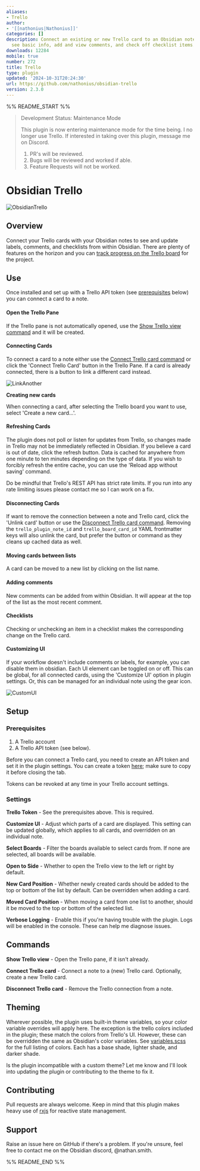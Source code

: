 ```yaml
---
aliases:
- Trello
author:
- '[[nathonius|Nathonius]]'
categories: []
description: Connect an existing or new Trello card to an Obsidian note. Once connected,
  see basic info, add and view comments, and check off checklist items.
downloads: 12284
mobile: true
number: 272
title: Trello
type: plugin
updated: '2024-10-31T20:24:30'
url: https://github.com/nathonius/obsidian-trello
version: 2.3.0
---
```


%% README_START %%

> Development Status: Maintenance Mode
>
> This plugin is now entering maintenance mode for the time being. I no longer use Trello. If interested in taking over this plugin, message me on Discord.
> 
> 1. PR's will be reviewed.
> 2. Bugs will be reviewed and worked if able.
> 3. Feature Requests will not be worked.



# Obsidian Trello

![ObsidianTrello](https://raw.githubusercontent.com/nathonius/obsidian-trello/HEAD/doc/screenshot.png)

## Overview

Connect your Trello cards with your Obsidian notes to see and update labels, comments, and checklists from within Obsidian. There are plenty of features on the horizon and you can [track progress on the Trello board](https://trello.com/b/1fVRPLKO/obsidian-trello) for the project.

## Use

Once installed and set up with a Trello API token (see [prerequisites](#prerequisites) below) you can connect a card to a note.

#### Open the Trello Pane

If the Trello pane is not automatically opened, use the [Show Trello view command](#commands) and it will be created.

#### Connecting Cards

To connect a card to a note either use the [Connect Trello card command](#commands) or click the 'Connect Trello Card' button in the Trello Pane. If a card is already connected, there is a button to link a different card instead.

![LinkAnother](https://raw.githubusercontent.com/nathonius/obsidian-trello/HEAD/doc/link-another.png)

**Creating new cards**

When connecting a card, after selecting the Trello board you want to use, select 'Create a new card...'.

#### Refreshing Cards

The plugin does not poll or listen for updates from Trello, so changes made in Trello may not be immediately reflected in Obsidian. If you believe a card is out of date, click the refresh button. Data is cached for anywhere from one minute to ten minutes depending on the type of data. If you wish to forcibly refresh the entire cache, you can use the 'Reload app without saving' command.

Do be mindful that Trello's REST API has strict rate limits. If you run into any rate limiting issues please contact me so I can work on a fix.

#### Disconnecting Cards

If want to remove the connection between a note and Trello card, click the 'Unlink card' button or use the [Disconnect Trello card command](#commands). Removing the `trello_plugin_note_id` and `trello_board_card_id` YAML frontmatter keys will also unlink the card, but prefer the button or command as they cleans up cached data as well.

#### Moving cards between lists

A card can be moved to a new list by clicking on the list name.

#### Adding comments

New comments can be added from within Obsidian. It will appear at the top of the list as the most recent comment.

#### Checklists

Checking or unchecking an item in a checklist makes the corresponding change on the Trello card.

#### Customizing UI

If your workflow doesn't include comments or labels, for example, you can disable them in obsidian. Each UI element can be toggled on or off. This can be global, for all connected cards, using the 'Customize UI' option in plugin settings. Or, this can be managed for an individual note using the gear icon.

![CustomUI](https://raw.githubusercontent.com/nathonius/obsidian-trello/HEAD/doc/custom-ui.png)

## Setup

### Prerequisites

1. A Trello account
2. A Trello API token (see below).

Before you can connect a Trello card, you need to create an API token and set it in the plugin settings. You can create a token [here][tokenurl]; make sure to copy it before closing the tab.

Tokens can be revoked at any time in your Trello account settings.

### Settings

**Trello Token** - See the prerequisites above. This is required.

**Customize UI** - Adjust which parts of a card are displayed. This setting can be updated globally, which applies to all cards, and overridden on an individual note.

**Select Boards** - Filter the boards available to select cards from. If none are selected, all boards will be available.

**Open to Side** - Whether to open the Trello view to the left or right by default.

**New Card Position** - Whether newly created cards should be added to the top or bottom of the list by default. Can be overridden when adding a card.

**Moved Card Position** - When moving a card from one list to another, should it be moved to the top or bottom of the selected list.

**Verbose Logging** - Enable this if you're having trouble with the plugin. Logs will be enabled in the console. These can help me diagnose issues.

## Commands

**Show Trello view** - Open the Trello pane, if it isn't already.

**Connect Trello card** - Connect a note to a (new) Trello card. Optionally, create a new Trello card.

**Disconnect Trello card** - Remove the Trello connection from a note.

## Theming

Wherever possible, the plugin uses built-in theme variables, so your color variable overrides will apply here. The exception is the trello colors included in the plugin; these match the colors from Trello's UI. However, these can be overridden the same as Obsidian's color variables. See [variables.scss](src/variables.scss) for the full listing of colors. Each has a base shade, lighter shade, and darker shade.

Is the plugin incompatible with a custom theme? Let me know and I'll look into updating the plugin or contributing to the theme to fix it.

## Contributing

Pull requests are always welcome. Keep in mind that this plugin makes heavy use of [rxjs](https://www.learnrxjs.io/) for reactive state management.

## Support

Raise an issue here on GitHub if there's a problem. If you're unsure, feel free to contact me on the Obsidian discord, @nathan.smith.

[tokenurl]: https://trello.com/1/authorize?expiration=never&scope=read,write&response_type=token&name=Obsidian%20Trello%20Token&key=9537467993aefd6dca9ee7788179c298


%% README_END %%
